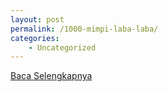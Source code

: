 ```yaml
---
layout: post
permalink: /1000-mimpi-laba-laba/
categories:
    - Uncategorized
---
```


[Baca Selengkapnya](/07)
